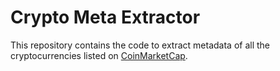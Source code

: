 # Crypto Meta Extractor

This repository contains the code to extract metadata of all the cryptocurrencies listed on [CoinMarketCap](https://coinmarketcap.com).
